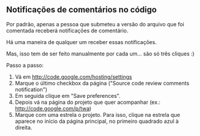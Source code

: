 ## Notificações de comentários no código ##

Por padrão, apenas a pessoa que submeteu a versão do arquivo que foi comentada receberá notificações de comentário.

Há uma maneira de qualquer um receber essas notificações.

Mas, isso tem de ser feito manualmente por cada um... são só três cliques :)

Passo a passo:
  1. Vá em http://code.google.com/hosting/settings
  1. Marque o último checkbox da página ("Source code review comments notification")
  1. Em seguida clique em "Save preferences".
  1. Depois vá na página do projeto que quer acompanhar (ex.: http://code.google.com/p/twa)
  1. Marque com uma estrela o projeto. Para isso, clique na estrela que aparece no início da página principal, no primeiro quadrado azul à direita.